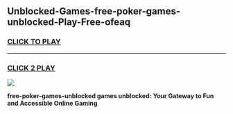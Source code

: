 
## Unblocked-Games-free-poker-games-unblocked-Play-Free-ofeaq
<h3>
<a href="https://premium76.site?title=free-poker-games-unblocked&ref=10A">CLICK TO PLAY</a></h3>
<hr>

<h3>
<a href="https://premium76.site?title=free-poker-games-unblocked&ref=10A">CLICK 2 PLAY</a>
  
</h3>

<a href="https://premium76.site?title=free-poker-games-unblocked&ref=10A"><img src="https://clearcache.store/games.png"></a>


**free-poker-games-unblocked games unblocked: Your Gateway to Fun and Accessible Online Gaming**
